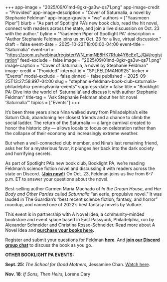 +++
app-image = "2025/09/01md-8gkr-ga3w-qs71.png"
app-image-credit = "Provided"
app-image-description = "Cover of Saturnalia, a novel by Stephanie Feldman"
app-image-gravity = "we"
authors = ["Yaasmeen Piper"]
blurb = "As part of Spotlight PA’s new book club, read the hit novel, connect with readers across the state, and join a live discussion on Oct. 23 with the author."
byline = "Yaasmeen Piper of Spotlight PA"
description = "Author Stephanie Feldman joins us on Oct. 23 for a live, virtual discussion."
draft = false
event-date = 2025-10-23T18:00:00-04:00
event-title = "Saturnalia"
event-url = "https://zoom.us/webinar/register/WN_mmNE8HK7Rfuk4Y6cExT_JQ#/registration"
feed-exclude = false
image = "2025/09/01md-8gkr-ga3w-qs71.png"
image-caption = "Cover of Saturnalia, a novel by Stephanie Feldman"
image-credit = "Provided"
internal-id = "SPLFELDMAN0925"
kicker = "Events"
modal-exclude = false
pinned = false
published = 2025-09-25T13:27:58.997-04:00
slug = "stephanie-feldman-book-club-saturnalia-philadelphia-pennsylvania-events"
suppress-date = false
title = "Booklight PA: Dive into the world of ‘Saturnalia’ and discuss it with author Stephanie Feldman"
title-tag = "Ask Stephanie Feldman about her hit novel ‘Saturnalia’"
topics = ["Events"]
+++

It’s been three years since Nina walked away from Philadelphia’s elite Saturn Club, abandoning her closest friends and a chance to climb the social ladder. The return of the Saturnalia — a large carnival created to honor the historic city — allows locals to focus on celebration rather than the collapse of their economy and increasingly extreme weather.

But when a well-connected club member, and Nina’s last remaining friend, asks her for a mysterious favor, it plunges her back into the dark society and horrifying secrets.

As part of Spotlight PA’s new book club, Booklight PA, we’re reading Feldman’s science fiction novel and discussing it with readers across the state on Discord. (<a href="https://discord.gg/RJJm3BxnwB"><strong>Join now!</strong></a>) On Oct. 23, Feldman joins us live from 6-7 p.m. ET to answer your questions about the novel.

Best-selling author Carmen Maria Machado of <em>In the Dream House</em>, and <em>Her Body and Other Parties</em> called <em>Saturnalia</em> “an eerie, propulsive novel.” It was lauded in The Guardian’s “best recent science fiction, fantasy, and horror” roundup, and named one of 2022’s best fantasy novels by Vulture.

This event is in partnership with A Novel Idea, a community-minded bookstore and event space based in East Passyunk, Philadelphia, run by Alexander Schneider and Christina Rosso-Schneider. Read more about A Novel Idea and <a href="https://anovelideaphilly.com/book-list/"><strong>purchase your books here</strong></a><strong>.</strong>

Register and submit your questions for Feldman <a href="https://zoom.us/webinar/register/WN_mmNE8HK7Rfuk4Y6cExT_JQ#/registration"><strong>here</strong></a>. And <a href="https://discord.gg/RJJm3BxnwB"><strong>join our Discord group chat</strong></a> to discuss the book as you go.

<strong>OTHER BOOKLIGHT PA EVENTS:</strong>

<strong>Sept. 25: </strong><em>The School for Good Mothers, </em>Jessamine Chan. <a href="https://www.spotlightpa.org/news/2025/08/jessamine-chan-book-club-school-for-good-mothers-events/">Watch here</a>.

<strong>Nov. 18</strong>: <em>If Sons, Then Heirs,</em> Lorene Cary

